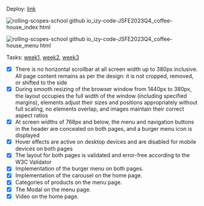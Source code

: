 Deploy: [link](https://rolling-scopes-school.github.io/izy-code-JSFE2023Q4/coffee-house/)

![rolling-scopes-school github io_izy-code-JSFE2023Q4_coffee-house_index html](https://github.com/rolling-scopes-school/izy-code-JSFE2023Q4/assets/126877709/6e5e2e09-eb0c-4b26-9061-72daff899ad1)

![rolling-scopes-school github io_izy-code-JSFE2023Q4_coffee-house_menu html](https://github.com/rolling-scopes-school/izy-code-JSFE2023Q4/assets/126877709/9fe57652-df71-45a4-8b9d-07305a72788f)

Tasks: [week1](https://github.com/rolling-scopes-school/tasks/blob/master/tasks/coffee-house/coffee-house-week1.md), [week2](https://github.com/rolling-scopes-school/tasks/blob/master/tasks/coffee-house/coffee-house-week2.md), [week3](https://github.com/rolling-scopes-school/tasks/blob/master/tasks/coffee-house/coffee-house-week3.md) 

  - [x] There is no horizontal scrollbar at all screen width up to 380px inclusive. All page content remains as per the design: it is not cropped, removed, or shifted to the side
  - [x] During smooth resizing of the browser window from 1440px to 380px, the layout occupies the full width of the window (including specified margins), elements adjust their sizes and positions appropriately without full scaling, no elements overlap, and images maintain their correct aspect ratios
  - [x] At screen widths of 768px and below, the menu and navigation buttons in the header are concealed on both pages, and a burger menu icon is displayed
  - [x] Hover effects are active on desktop devices and are disabled for mobile devices on both pages
  - [x] The layout for both pages is validated and error-free according to the W3C Validator
  - [x] Implementation of the burger menu on both pages.
  - [x] Implementation of the carousel on the home page.
  - [x] Categories of products on the menu page.
  - [x] The Modal on the menu page.
  - [x] Video on the home page.
